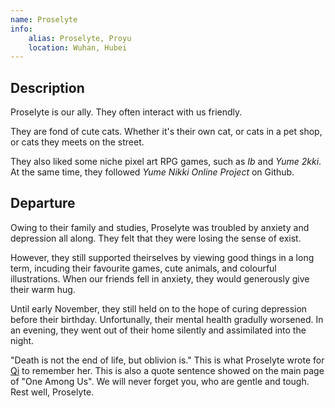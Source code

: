 ```yaml
---
name: Proselyte
info:
    alias: Proselyte, Proyu
    location: Wuhan, Hubei
---
```

## Description

Proselyte is our ally. They often interact with us friendly.

They are fond of cute cats. Whether it's their own cat, or cats in a pet shop, or cats they meets on the street.

They also liked some niche pixel art RPG games, such as *Ib* and *Yume 2kki*. At the same time, they followed *Yume Nikki Online Project* on Github.

## Departure

Owing to their family and studies, Proselyte was troubled by anxiety and depression all along. They felt that they were losing the sense of exist.

However, they still supported theirselves by viewing good things in a long term, incuding their favourite games, cute animals, and colourful illustrations. When our friends fell in anxiety, they would generously give their warm hug. 

Until early November, they still held on to the hope of curing depression before their birthday. Unfortunally, their mental health gradully worsened. In an evening, they went out of their home silently and assimilated into the night.

"Death is not the end of life, but oblivion is." This is what Proselyte wrote for [Qi](https://one-among.us/profile/qiqi233345) to remember her. This is also a quote sentence showed on the main page of "One Among Us". We will never forget you, who are gentle and tough. Rest well, Proselyte.